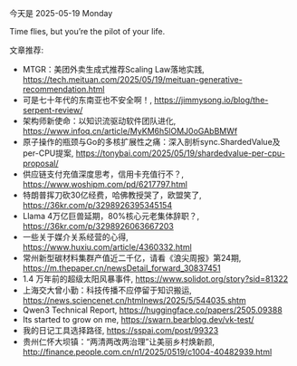 今天是 2025-05-19 Monday

Time flies, but you’re the pilot of your life.

文章推荐:
- MTGR：美团外卖生成式推荐Scaling Law落地实践, https://tech.meituan.com/2025/05/19/meituan-generative-recommendation.html
- 可是七十年代的东南亚也不安全啊！, https://jimmysong.io/blog/the-serpent-review/
- 架构师新使命：以知识流驱动软件团队进化, https://www.infoq.cn/article/MyKM6h5lOMJ0oGAbBMWf
- 原子操作的瓶颈与Go的多核扩展性之痛：深入剖析sync.ShardedValue及per-CPU提案, https://tonybai.com/2025/05/19/shardedvalue-per-cpu-proposal/
- 供应链支付充值深度思考，信用卡充值行不？, https://www.woshipm.com/pd/6217797.html
- 特朗普挥刀砍30亿经费，哈佛教授哭了，欧盟笑了, https://36kr.com/p/3298926395345154
- Llama 4万亿巨兽延期，80%核心元老集体辞职？, https://36kr.com/p/3298926063667203
- 一些关于媒介关系经营的心得, https://www.huxiu.com/article/4360332.html
- 常州新型碳材料集群产值近二千亿，请看《浪尖周报》第24期, https://m.thepaper.cn/newsDetail_forward_30837451
- 1.4 万年前的超级太阳风暴事件, https://www.solidot.org/story?sid=81322
- 上海交大曾小勤：科技传播不应停留于知识搬运, https://news.sciencenet.cn/htmlnews/2025/5/544035.shtm
- Qwen3 Technical Report, https://huggingface.co/papers/2505.09388
- Its started to grow on me, https://swarn.bearblog.dev/vk-test/
- 我的日记工具选择路径, https://sspai.com/post/99323
- 贵州仁怀大坝镇：“两清两改两治理”让美丽乡村焕新颜, http://finance.people.com.cn/n1/2025/0519/c1004-40482939.html
